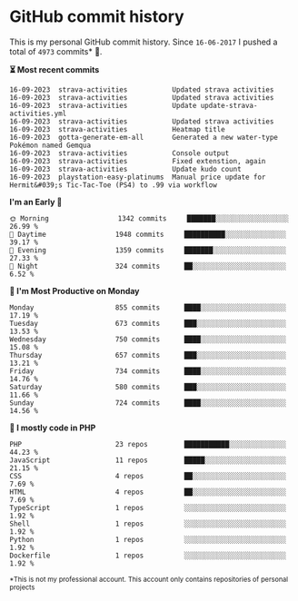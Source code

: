 # GitHub commit history
This is my personal GitHub commit history. Since <!--START_SECTION:first-commit-date-->`16-06-2017`<!--END_SECTION:first-commit-date--> I pushed a total of <!--START_SECTION:total-commit-count-->`4973`<!--END_SECTION:total-commit-count--> commits* 🎉.

<!--START_SECTION:most-recent-commits-->
**⏳ Most recent commits**
                                        
```text
16-09-2023  strava-activities           Updated strava activities
16-09-2023  strava-activities           Updated strava activities
16-09-2023  strava-activities           Update update-strava-activities.yml
16-09-2023  strava-activities           Updated strava activities
16-09-2023  strava-activities           Heatmap title
16-09-2023  gotta-generate-em-all       Generated a new water-type Pokémon named Gemqua
16-09-2023  strava-activities           Console output
16-09-2023  strava-activities           Fixed extenstion, again
16-09-2023  strava-activities           Update kudo count
16-09-2023  playstation-easy-platinums  Manual price update for Hermit&#039;s Tic-Tac-Toe (PS4) to .99 via workflow
```
<!--END_SECTION:most-recent-commits-->  

<!--START_SECTION:commits-per-day-time-->
**I&#039;m an Early 🐤**

```text
🌞 Morning                 1342 commits     ███████░░░░░░░░░░░░░░░░░░   26.99 %
🌆 Daytime                 1948 commits     ██████████░░░░░░░░░░░░░░░   39.17 %
🌃 Evening                 1359 commits     ███████░░░░░░░░░░░░░░░░░░   27.33 %
🌙 Night                   324 commits      ██░░░░░░░░░░░░░░░░░░░░░░░   6.52 %
```
<!--END_SECTION:commits-per-day-time-->  

<!--START_SECTION:commits-per-weekday-->
**📅 I&#039;m Most Productive on Monday**

```text
Monday                    855 commits      ████░░░░░░░░░░░░░░░░░░░░░   17.19 %
Tuesday                   673 commits      ███░░░░░░░░░░░░░░░░░░░░░░   13.53 %
Wednesday                 750 commits      ████░░░░░░░░░░░░░░░░░░░░░   15.08 %
Thursday                  657 commits      ███░░░░░░░░░░░░░░░░░░░░░░   13.21 %
Friday                    734 commits      ████░░░░░░░░░░░░░░░░░░░░░   14.76 %
Saturday                  580 commits      ███░░░░░░░░░░░░░░░░░░░░░░   11.66 %
Sunday                    724 commits      ████░░░░░░░░░░░░░░░░░░░░░   14.56 %
```
<!--END_SECTION:commits-per-weekday-->  

<!--START_SECTION:repos-per-language-->
**💬 I mostly code in PHP**

```text
PHP                       23 repos         ███████████░░░░░░░░░░░░░░   44.23 %
JavaScript                11 repos         █████░░░░░░░░░░░░░░░░░░░░   21.15 %
CSS                       4 repos          ██░░░░░░░░░░░░░░░░░░░░░░░   7.69 %
HTML                      4 repos          ██░░░░░░░░░░░░░░░░░░░░░░░   7.69 %
TypeScript                1 repos          ░░░░░░░░░░░░░░░░░░░░░░░░░   1.92 %
Shell                     1 repos          ░░░░░░░░░░░░░░░░░░░░░░░░░   1.92 %
Python                    1 repos          ░░░░░░░░░░░░░░░░░░░░░░░░░   1.92 %
Dockerfile                1 repos          ░░░░░░░░░░░░░░░░░░░░░░░░░   1.92 %
```
<!--END_SECTION:repos-per-language-->  

<sub>*This is not my professional account. This account only contains repositories of personal projects</sub>
